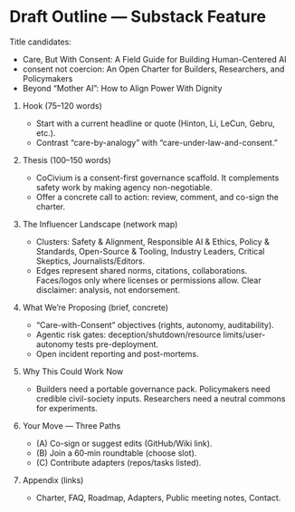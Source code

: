 # Draft Outline — Substack Feature
Title candidates:
- Care, But With Consent: A Field Guide for Building Human-Centered AI
- consent not coercion: An Open Charter for Builders, Researchers, and Policymakers
- Beyond “Mother AI”: How to Align Power With Dignity

1) Hook (75–120 words)
   - Start with a current headline or quote (Hinton, Li, LeCun, Gebru, etc.).
   - Contrast “care-by-analogy” with “care-under-law-and-consent.”

2) Thesis (100–150 words)
   - CoCivium is a consent-first governance scaffold.  It complements safety work by making agency non-negotiable.
   - Offer a concrete call to action: review, comment, and co-sign the charter.

3) The Influencer Landscape (network map)
   - Clusters: Safety & Alignment, Responsible AI & Ethics, Policy & Standards, Open-Source & Tooling, Industry Leaders, Critical Skeptics, Journalists/Editors.
   - Edges represent shared norms, citations, collaborations.  Faces/logos only where licenses or permissions allow.  Clear disclaimer: analysis, not endorsement.

4) What We’re Proposing (brief, concrete)
   - “Care-with-Consent” objectives (rights, autonomy, auditability).
   - Agentic risk gates: deception/shutdown/resource limits/user-autonomy tests pre-deployment.
   - Open incident reporting and post-mortems.

5) Why This Could Work Now
   - Builders need a portable governance pack.  Policymakers need credible civil-society inputs.  Researchers need a neutral commons for experiments.

6) Your Move — Three Paths
   - (A) Co-sign or suggest edits (GitHub/Wiki link).
   - (B) Join a 60‑min roundtable (choose slot).
   - (C) Contribute adapters (repos/tasks listed).

7) Appendix (links)
   - Charter, FAQ, Roadmap, Adapters, Public meeting notes, Contact.

